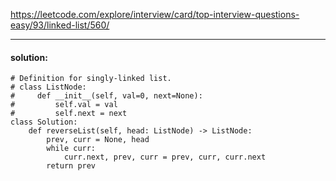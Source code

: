 https://leetcode.com/explore/interview/card/top-interview-questions-easy/93/linked-list/560/

---

#### solution:


```
# Definition for singly-linked list.
# class ListNode:
#     def __init__(self, val=0, next=None):
#         self.val = val
#         self.next = next
class Solution:
    def reverseList(self, head: ListNode) -> ListNode:
        prev, curr = None, head
        while curr:
            curr.next, prev, curr = prev, curr, curr.next
        return prev
```
